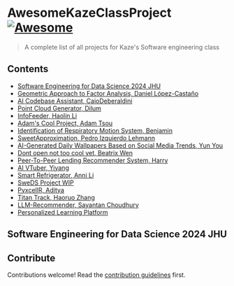 # AwesomeKazeClassProject [![Awesome](https://awesome.re/badge.svg)](https://awesome.re)

> A complete list of all projects for Kaze&#39;s Software engineering class

## Contents

- [Software Engineering for Data Science 2024 JHU](#software-engineering-for-data-science-2024-jhu)
- [Geometric Approach to Factor Analysis, Daniel López-Castaño](https://github.com/juadlopezcas/GeomFA)
- [AI Codebase Assistant, CaioDeberaldini](https://github.com/caiodeberaldini/semester_project)
- [Point Cloud Generator, Dilum](https://github.com/DilumFernando/point_cloud_gen)
- [InfoFeeder, Haolin Li](https://github.com/JamesLi128/InfoFeeder)
- [Adam's Cool Project, Adam Tsou](https://github.com/atsou2/clothingquality)
- [Identification of Respiratory Motion System, Benjamin](https://github.com/bweinbe5/553.689)
- [SweetApproximation, Pedro Izquierdo Lehmann](https://github.com/pizqleh/sweet-approximation)
- [AI-Generated Daily Wallpapers Based on Social Media Trends, Yun You](https://github.com/IvyYY00/SDE-for-datascience-project)
- [Dont open not too cool yet, Beatrix Wen](https://github.com/WwHeEnN/test-kaze-class)
- [Peer-To-Peer Lending Recommender System, Harry](https://github.com/BabisSalis/PeerToPeerLendingRecommender/tree/main)
- [AI VTuber, Yiyang](https://github.com/ygu28/Lain-AI-Channel)
- [Smart Refrigerator, Anni Li](https://github.com/muimuifly/Smart-refrigerator)
- [SweDS Project WIP](https://github.com/EricAlanSimon/SweDS)
- [PyxcellR, Aditya](https://github.com/adityasuru95/pyxcellr)
- [Titan Track, Haoruo Zhang](https://github.com/haoruo-zhang/Software-Engineering-for-Data-Science.git)
- [LLM-Recommender, Sayantan Choudhury](https://github.com/isayantan/LLM-Recommender)
- [Personalized Learning Platform](https://github.com/kshitij1010/LearningPlatform.git)
## Software Engineering for Data Science 2024 JHU


## Contribute

Contributions welcome! Read the [contribution guidelines](contributing.md) first.
